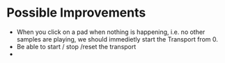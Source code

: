 # Possible Improvements

- When you click on a pad when nothing is happening, i.e. no other samples are playing, we should immedietly start the Transport from 0.
- Be able to start / stop /reset the transport
-
